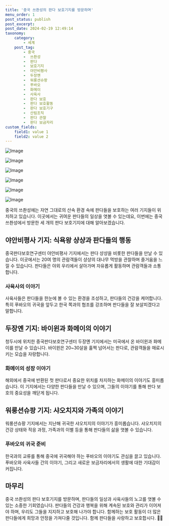```yaml
---
title: '중국 쓰촨성의 판다 보호기지를 방문하며'
menu_order: 1
post_status: publish
post_excerpt: 
post_date: 2024-02-19 12:49:14
taxonomy:
    category:
        - 세계
    post_tag:
        - 중국
        -  쓰촨성
        -  판다
        -  보호기지
        -  야안비평사
        -  두장옌
        -  워룽션슈팡
        -  푸바오
        -  화메이
        -  사육사
        -  판다 보호
        -  판다 보호활동
        -  판다 보호기구
        -  산림조직
        -  판다 관찰
        -  판다 보금자리
custom_fields:
    field1: value 1
    field2: value 2
---
```


![Image](https://imgnews.pstatic.net/image/028/2024/02/13/0002676610_001_20240213135708677.jpg?type=w647)

![Image](https://imgnews.pstatic.net/image/028/2024/02/13/0002676610_002_20240213135708705.jpg?type=w647)

![Image](https://imgnews.pstatic.net/image/028/2024/02/13/0002676610_003_20240213135708734.jpg?type=w647)

![Image](https://imgnews.pstatic.net/image/028/2024/02/13/0002676610_004_20240213135708759.jpg?type=w647)

![Image](https://imgnews.pstatic.net/image/028/2024/02/13/0002676610_005_20240213135708789.jpg?type=w647)

![Image](https://imgnews.pstatic.net/image/028/2024/02/13/0002676610_006_20240213135708817.jpg?type=w647)

중국의 쓰촨성에는 자연 그대로의 산속 환경 속에 판다들을 보호하는 여러 기지들이 위치하고 있습니다. 이곳에서는 귀여운 판다들의 일상을 엿볼 수 있는데요, 이번에는 중국 쓰촨성에서 방문한 세 개의 판다 보호기지에 대해 알아보겠습니다.
## 야안비평사 기지: 식욕왕 샹샹과 판다들의 행동
중국판다보호연구센터 야안비평사 기지에서는 판다 샹샹을 비롯한 판다들을 만날 수 있습니다. 이곳에서는 20여 명의 관람객들이 샹샹의 대나무 먹방을 관찰하며 즐거움을 느낄 수 있습니다. 판다들은 야외 우리에서 살아가며 자유롭게 활동하며 관람객들과 소통합니다.
### 사육사의 이야기
사육사들은 판다들을 한눈에 볼 수 있는 환경을 조성하고, 판다들의 건강을 케어합니다. 특히 푸바오의 귀국을 앞두고 한국 쪽과의 협조를 강조하며 판다들을 잘 보살피겠다고 말합니다.
## 두장옌 기지: 바이윈과 화메이의 이야기
청두시에 위치한 중국판다보호연구센터 두장옌 기지에서는 미국에서 온 바이윈과 화메이를 만날 수 있습니다. 바이윈은 20~30살을 훌쩍 넘어서는 판다로, 관람객들을 매료시키는 모습을 자랑합니다.
### 화메이의 성장 이야기
해외에서 중국에 반환된 첫 판다로서 중요한 위치를 차지하는 화메이의 이야기도 흥미롭습니다. 이 기지에서는 다양한 판다들을 만날 수 있으며, 그들의 이야기를 통해 판다 보호의 중요성을 깨닫게 됩니다.
## 워룽션슈팡 기지: 샤오치지와 가족의 이야기
워룽션슈팡 기지에서는 지난해 귀국한 샤오치지의 이야기가 흥미롭습니다. 샤오치지의 건강 상태와 적응 과정, 가족과의 이별 등을 통해 판다들의 삶을 엿볼 수 있습니다.
### 푸바오의 귀국 준비
한국과의 교류를 통해 중국에 귀국해야 하는 푸바오의 이야기도 관심을 끌고 있습니다. 푸바오와 사육사들 간의 이야기, 그리고 새로운 보금자리에서의 생활에 대한 기대감이 커집니다.
## 마무리
중국 쓰촨성의 판다 보호기지를 방문하며, 판다들의 일상과 사육사들의 노고를 엿볼 수 있는 소중한 기회였습니다. 판다들의 건강과 행복을 위해 계속된 보호와 관리가 이어져야 하며, 우리도 그들을 지지하고 보호해 나가야 합니다. 함께하는 보호 활동이 더 많은 판다들에게 희망과 안정을 가져다줄 것입니다. 함께 판다들을 사랑하고 보호합시다. 🐼✨
